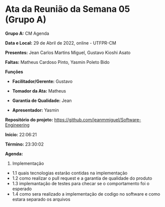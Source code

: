 
# Ata da Reunião da Semana 05 (Grupo A)

**Grupo A:** CM Agenda 

**Data e Local:** 29 de Abril de 2022, online - UTFPR-CM 

**Presentes:** Jean Carlos Martins Miguel, Gustavo Kioshi Asato

**Faltas:** Matheus Cardoso Pinto, Yasmin Poleto Bido

**Funções**

- **Facilitador/Gerente:** Gustavo

- **Tomador da Ata:** Matheus

- **Garantia de Qualidade:** Jean

- **Apresentador:** Yasmin

**Repositório do projeto:** https://github.com/jeanmmiguel/Software-Engineering

**Início:** 22:06:21

**Término:** 23:30:02

**Agenda:**

1. Implementação 

- 1.1 quais tecnologias estarão contidas na implementação
- 1.2 como realizar o pull request e a garantia de qualidade do produto
- 1.3 implemantação de testes para checar se o comportamento foi o esperado
- 1.4 como sera realizado a implementação de codigo no software e como estara separado os arquivos
